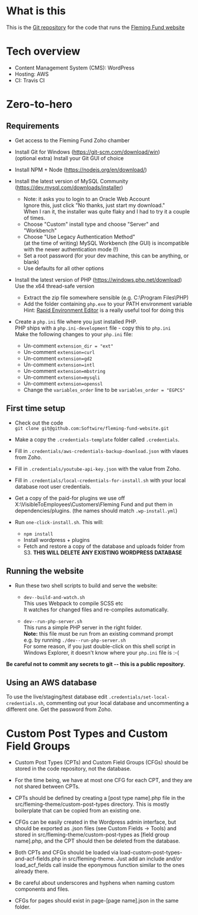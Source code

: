 # What is this
This is the [Git repository](https://en.wikipedia.org/wiki/Git) for the code that runs the [Fleming Fund website](http://www.flemingfund.org)

# Tech overview
* Content Management System (CMS): WordPress
* Hosting: AWS
* CI: Travis CI

# Zero-to-hero

## Requirements
* Get access to the Fleming Fund Zoho chamber

* Install Git for Windows (https://git-scm.com/download/win)  
  (optional extra) Install your Git GUI of choice

* Install NPM + Node (https://nodejs.org/en/download/)

* Install the latest version of MySQL Community (https://dev.mysql.com/downloads/installer)
  * Note: it asks you to login to an Oracle Web Account  
    Ignore this, just click "No thanks, just start my download."  
    When I ran it, the installer was quite flaky and I had to try it a couple of times.
  * Choose "Custom" install type and choose "Server" and "Workbench"
  * Choose "Use Legacy Authentication Method"  
    (at the time of writing) MySQL Workbench (the GUI) is incompatible with the newer authentication mode (!)
  * Set a root password (for your dev machine, this can be anything, or blank)
  * Use defaults for all other options

* Install the latest version of PHP (https://windows.php.net/download)  
  Use the x64 thread-safe version
  * Extract the zip file somewhere sensible (e.g. C:\Program Files\PHP)
  * Add the folder containing `php.exe` to your PATH environment variable  
    Hint: [Rapid Environment Editor](https://www.rapidee.com/en/download) is a really useful tool for doing this

* Create a `php.ini` file where you just installed PHP.  
  PHP ships with a `php.ini-development` file - copy this to `php.ini`  
  Make the following changes to your `php.ini` file:
  * Un-comment `extension_dir = "ext"`
  * Un-comment `extension=curl`
  * Un-comment `extension=gd2`
  * Un-comment `extension=intl`
  * Un-comment `extension=mbstring`
  * Un-comment `extension=mysqli`
  * Un-comment `extension=openssl`
  * Change the `variables_order` line to be `variables_order = "EGPCS"`

## First time setup

* Check out the code  
  `git clone git@github.com:Softwire/fleming-fund-website.git`

* Make a copy the `.credentials-template` folder called `.credentials`.

* Fill in `.credentials/aws-credentials-backup-download.json` with vlaues from Zoho.

* Fill in `.credentials/youtube-api-key.json` with the value from Zoho.

* Fill in `.credentials/local-credentials-for-install.sh` with your local database root user credentials.

* Get a copy of the paid-for plugins we use off X:\VisibleToEmployees\Customers\Fleming Fund and put them in dependencies/plugins.
(the names should match `.wp-install.yml`)

* Run `one-click-install.sh`. This will:
  * `npm install`
  * Install wordpress + plugins
  * Fetch and restore a copy of the database and uploads folder from S3.
    **THIS WILL DELETE ANY EXISTING WORDPRESS DATABASE**

## Running the website

* Run these two shell scripts to build and serve the website:
  * `dev--build-and-watch.sh`  
  This uses Webpack to compile SCSS etc  
  It watches for changed files and re-compiles automatically.

  * `dev--run-php-server.sh`  
  This runs a simple PHP server in the right folder.  
  **Note:** this file must be run from an existing command prompt  
  e.g. by running `./dev--run-php-server.sh`  
  For some reason, if you just double-click on this shell script in Windows Explorer, it doesn't know where your `php.ini` file is :-(

**Be careful not to commit any secrets to git -- this is a public repository.**


## Using an AWS database

To use the live/staging/test database edit `.credentials/set-local-credentials.sh`, commenting out your local database and
uncommenting a different one. Get the password from Zoho.


# Custom Post Types and Custom Field Groups

* Custom Post Types (CPTs) and Custom Field Groups (CFGs) should be stored in the code repository, not the database.

* For the time being, we have at most one CFG for each CPT, and they are not shared between CPTs.

* CPTs should be defined by creating a [post type name].php file in the src/fleming-theme/custom-post-types directory. This is mostly boilerplate that can be copied from an existing one.

* CFGs can be easily created in the Wordpress admin interface, but should be exported as .json files (see Custom Fields -> Tools) and stored in src/fleming-theme/custom-post-types as [field group name].php, and the CPT should then be deleted from the database.

* Both CPTs and CFGs should be loaded via load-custom-post-types-and-acf-fields.php in src/fleming-theme. Just add an include and/or load_acf_fields call inside the eponymous function similar to the ones already there.

* Be careful about underscores and hyphens when naming custom components and files.

* CFGs for pages should exist in page-[page name].json in the same folder.
